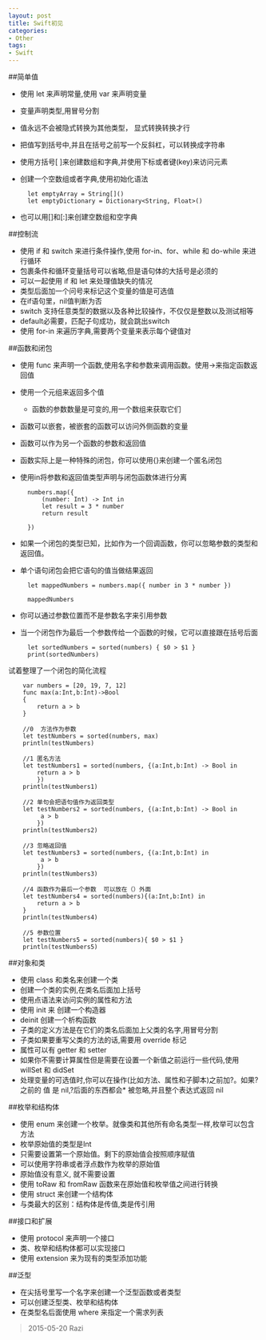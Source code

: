 ```yaml
---
layout: post
title: Swift初见
categories:
- Other
tags:
- Swift 
---
```


##简单值
* 使用 let 来声明常量,使用 var 来声明变量
* 变量声明类型,用冒号分割
* 值永远不会被隐式转换为其他类型， 显式转换转换才行
* 把值写到括号中,并且在括号之前写一个反斜杠，可以转换成字符串
* 使用方括号[ ]来创建数组和字典,并使用下标或者键(key)来访问元素
* 创建一个空数组或者字典,使用初始化语法

		let emptyArray = String[]()		
		let emptyDictionary = Dictionary<String, Float>()

* 也可以用[]和[:]来创建空数组和空字典

##控制流
* 使用 if 和 switch 来进行条件操作,使用 for-in、for、while 和 do-while 来进行循环
* 包裹条件和循环变量括号可以省略,但是语句体的大括号是必须的
* 可以一起使用 if 和 let 来处理值缺失的情况
* 类型后面加一个问号来标记这个变量的值是可选值
* 在if语句里，nil值判断为否
* switch 支持任意类型的数据以及各种比较操作，不仅仅是整数以及测试相等
* default必需要，匹配子句成功，就会跳出switch
* 使用 for-in 来遍历字典,需要两个变量来表示每个键值对

##函数和闭包
* 使用 func 来声明一个函数,使用名字和参数来调用函数。使用->来指定函数返回值
* 使用一个元组来返回多个值
	* 函数的参数数量是可变的,用一个数组来获取它们
* 函数可以嵌套，被嵌套的函数可以访问外侧函数的变量
* 函数可以作为另一个函数的参数和返回值
* 函数实际上是一种特殊的闭包，你可以使用{}来创建一个匿名闭包
* 使用in将参数和返回值类型声明与闭包函数体进行分离
		
		numbers.map({
    		(number: Int) -> Int in
    		let result = 3 * number
    		return result
		
		})
* 如果一个闭包的类型已知，比如作为一个回调函数，你可以忽略参数的类型和返回值。
* 单个语句闭包会把它语句的值当做结果返回

		let mappedNumbers = numbers.map({ number in 3 * number })
		
		mappedNumbers
* 你可以通过参数位置而不是参数名字来引用参数
* 当一个闭包作为最后一个参数传给一个函数的时候，它可以直接跟在括号后面

		let sortedNumbers = sorted(numbers) { $0 > $1 }
		print(sortedNumbers)
		
试着整理了一个闭包的简化流程

		var numbers = [20, 19, 7, 12]
		func max(a:Int,b:Int)->Bool
		{
    		return a > b
		}

		//0  方法作为参数
		let testNumbers = sorted(numbers, max)
		println(testNumbers)
		
		//1 匿名方法
		let testNumbers1 = sorted(numbers, {(a:Int,b:Int) -> Bool in
		    return a > b
		    })
		println(testNumbers1)
		
		//2 单句会把语句值作为返回类型
		let testNumbers2 = sorted(numbers, {(a:Int,b:Int) -> Bool in
		     a > b
		    })
		println(testNumbers2)
		
		//3 忽略返回值
		let testNumbers3 = sorted(numbers, {(a:Int,b:Int) in
		     a > b
		    })
		println(testNumbers3)
		
		//4 函数作为最后一个参数  可以放在（）外面
		let testNumbers4 = sorted(numbers){(a:Int,b:Int) in
		    return a > b
		}
		println(testNumbers4)
		
		//5 参数位置
		let testNumbers5 = sorted(numbers){ $0 > $1 }
		println(testNumbers5)
		
		
##对象和类
* 使用 class 和类名来创建一个类
* 创建一个类的实例,在类名后面加上括号
* 使用点语法来访问实例的属性和方法
* 使用 init 来 创建一个构造器
* deinit 创建一个析构函数
* 子类的定义方法是在它们的类名后面加上父类的名字,用冒号分割
* 子类如果要重写父类的方法的话,需要用 override 标记
* 属性可以有 getter 和 setter
* 如果你不需要计算属性但是需要在设置一个新值之前运行一些代码,使用 willSet 和 didSet
* 处理变量的可选值时,你可以在操作(比如方法、属性和子脚本)之前加?。如果?之前的 值 是 nil,?后面的东西都会* 被忽略,并且整个表达式返回 nil

##枚举和结构体
* 使用 enum 来创建一个枚举。就像类和其他所有命名类型一样,枚举可以包含方法
* 枚举原始值的类型是Int
* 只需要设置第一个原始值。剩下的原始值会按照顺序赋值
* 可以使用字符串或者浮点数作为枚举的原始值
* 原始值没有意义, 就不需要设置
* 使用 toRaw 和 fromRaw 函数来在原始值和枚举值之间进行转换
* 使用 struct 来创建一个结构体
* 与类最大的区别：结构体是传值,类是传引用

##接口和扩展
* 使用 protocol 来声明一个接口
* 类、枚举和结构体都可以实现接口
* 使用 extension 来为现有的类型添加功能

##泛型
* 在尖括号里写一个名字来创建一个泛型函数或者类型
* 可以创建泛型类、枚举和结构体
* 在类型名后面使用 where 来指定一个需求列表

> 2015-05-20 Razi

